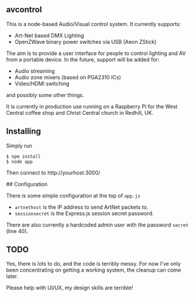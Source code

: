 ## avcontrol

This is a node-based Audio/Visual control system.  It currently supports:

 - Art-Net based DMX Lighting
 - OpenZWave binary power switches via USB (Aeon ZStick)

The aim is to provide a user interface for people to control lighting and AV
from a portable device.  In the future, support will be added for:

* Audio streaming
* Audio zone mixers (based on PGA2310 ICs)
* Video/HDMI switching

and possibly some other things.

It is currently in production use running on a Raspberry Pi for the West
Central coffee shop and Christ Central church in Redhill, UK.

## Installing

Simply run

    $ npm install
    $ node app

Then connect to http://yourhost:3000/

## Configuration

There is some simple configuration at the top of `app.js`

* `artnethost` is the IP address to send ArtNet packets to.
* `sessionsecret` is the Express.js session secret password.

There are also currently a hardcoded admin user with the password `secret`
(line 40).

## TODO

Yes, there is lots to do, and the code is terribly messy.  For now I've only
been concentrating on getting a working system, the cleanup can come later.

Please help with UI/UX, my design skills are terrible!
